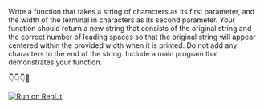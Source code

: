 Write a function that takes a string of characters as its first parameter, and the width of the terminal in characters as its second parameter. Your function should return a new string that consists of the original string and the correct number of leading spaces so that the original string will appear centered within the provided width when it is printed. Do not add any characters to the end of the string. Include a main program that demonstrates your function.

👇👇👇🤙

[![Run on Repl.it](https://repl.it/badge/github/isennkubilay/)](https://repl.it/github/isennkubilay/)
